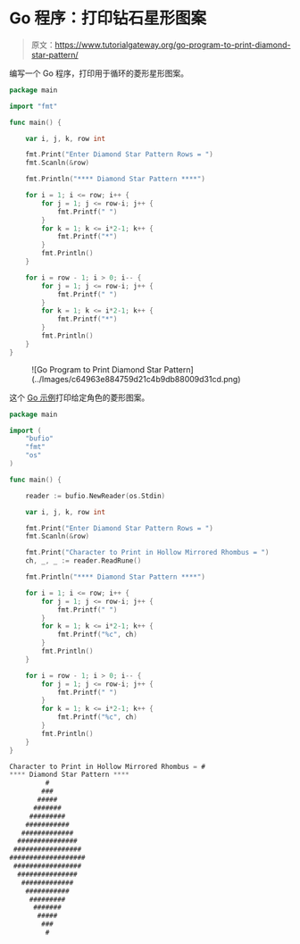 # Go 程序：打印钻石星形图案

> 原文：<https://www.tutorialgateway.org/go-program-to-print-diamond-star-pattern/>

编写一个 Go 程序，打印用于循环的菱形星形图案。

```go
package main

import "fmt"

func main() {

	var i, j, k, row int

	fmt.Print("Enter Diamond Star Pattern Rows = ")
	fmt.Scanln(&row)

	fmt.Println("**** Diamond Star Pattern ****")

	for i = 1; i <= row; i++ {
		for j = 1; j <= row-i; j++ {
			fmt.Printf(" ")
		}
		for k = 1; k <= i*2-1; k++ {
			fmt.Printf("*")
		}
		fmt.Println()
	}

	for i = row - 1; i > 0; i-- {
		for j = 1; j <= row-i; j++ {
			fmt.Printf(" ")
		}
		for k = 1; k <= i*2-1; k++ {
			fmt.Printf("*")
		}
		fmt.Println()
	}
}
```

<figure class="wp-block-image size-large">![Go Program to Print Diamond Star Pattern](../Images/c64963e884759d21c4b9db88009d31cd.png)</figure>

这个 [Go 示例](https://www.tutorialgateway.org/go-programs/)打印给定角色的菱形图案。

```go
package main

import (
	"bufio"
	"fmt"
	"os"
)

func main() {

	reader := bufio.NewReader(os.Stdin)

	var i, j, k, row int

	fmt.Print("Enter Diamond Star Pattern Rows = ")
	fmt.Scanln(&row)

	fmt.Print("Character to Print in Hollow Mirrored Rhombus = ")
	ch, _, _ := reader.ReadRune()

	fmt.Println("**** Diamond Star Pattern ****")

	for i = 1; i <= row; i++ {
		for j = 1; j <= row-i; j++ {
			fmt.Printf(" ")
		}
		for k = 1; k <= i*2-1; k++ {
			fmt.Printf("%c", ch)
		}
		fmt.Println()
	}

	for i = row - 1; i > 0; i-- {
		for j = 1; j <= row-i; j++ {
			fmt.Printf(" ")
		}
		for k = 1; k <= i*2-1; k++ {
			fmt.Printf("%c", ch)
		}
		fmt.Println()
	}
}
```

```go
Character to Print in Hollow Mirrored Rhombus = #
**** Diamond Star Pattern ****
         #
        ###
       #####
      #######
     #########
    ###########
   #############
  ###############
 #################
###################
 #################
  ###############
   #############
    ###########
     #########
      #######
       #####
        ###
         #
```